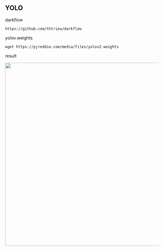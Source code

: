## YOLO

darkflow
```
https://github.com/thtrieu/darkflow
```

yolov.weights
```
wget https://pjreddie.com/media/files/yolov2.weights
```

result

<img width=600 src="https://user-images.githubusercontent.com/44635266/64144608-3990b080-ce50-11e9-8165-d156ded05f49.png">
